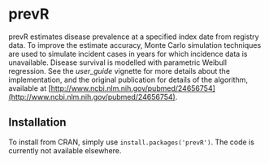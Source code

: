 # prevR

prevR estimates disease prevalence at a specified index date from registry data. To improve the estimate accuracy, Monte Carlo simulation techniques are used to simulate incident cases in years for which incidence data is unavailable. Disease survival is modelled with parametric Weibull regression. See the *user_guide* vignette for more details about the implementation, and the original publication for details of the algorithm, available at [http://www.ncbi.nlm.nih.gov/pubmed/24656754](http://www.ncbi.nlm.nih.gov/pubmed/24656754).

## Installation

To install from CRAN, simply use `install.packages('prevR')`. The code is currently not available elsewhere.